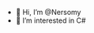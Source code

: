 - 👋 Hi, I’m @Nersomy
- 👀 I’m interested in C#

<!---
Nersomy/Nersomy is a ✨ special ✨ repository because its `README.md` (this file) appears on your GitHub profile.
You can click the Preview link to take a look at your changes.
--->
